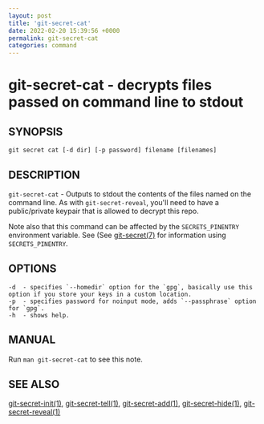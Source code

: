 ```yaml
---
layout: post
title: 'git-secret-cat'
date: 2022-02-20 15:39:56 +0000
permalink: git-secret-cat
categories: command
---
```

git-secret-cat - decrypts files passed on command line to stdout
=============================================

## SYNOPSIS

    git secret cat [-d dir] [-p password] filename [filenames]


## DESCRIPTION
`git-secret-cat` - Outputs to stdout the contents of the files named on the command line.
As with `git-secret-reveal`, you'll need to have a public/private keypair that is allowed to
decrypt this repo.

Note also that this command can be affected by the `SECRETS_PINENTRY` environment variable. See
(See [git-secret(7)](https://git-secret.io/git-secret) for information using `SECRETS_PINENTRY`.


## OPTIONS

    -d  - specifies `--homedir` option for the `gpg`, basically use this option if you store your keys in a custom location.
    -p  - specifies password for noinput mode, adds `--passphrase` option for `gpg`.
    -h  - shows help.


## MANUAL

Run `man git-secret-cat` to see this note.


## SEE ALSO

[git-secret-init(1)](https://git-secret.io/git-secret-init), [git-secret-tell(1)](https://git-secret.io/git-secret-tell), [git-secret-add(1)](https://git-secret.io/git-secret-add), [git-secret-hide(1)](https://git-secret.io/git-secret-hide), [git-secret-reveal(1)](https://git-secret.io/git-secret-cat)
